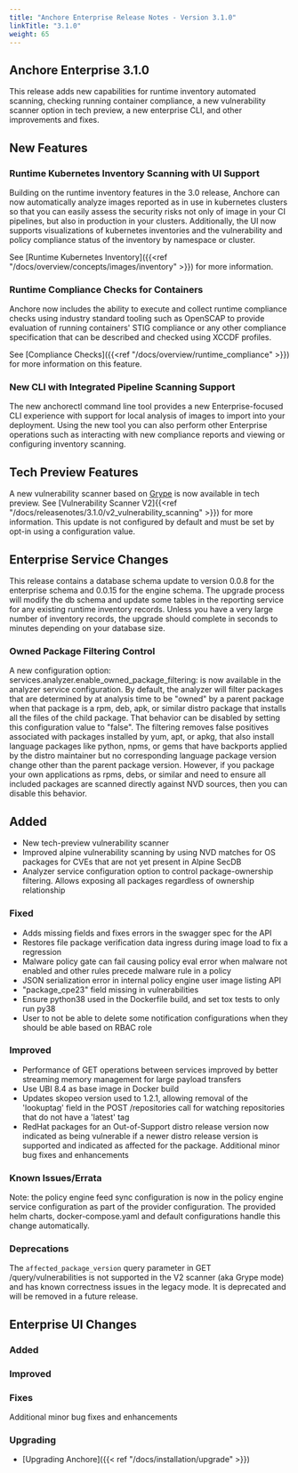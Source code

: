 ```yaml
---
title: "Anchore Enterprise Release Notes - Version 3.1.0"
linkTitle: "3.1.0"
weight: 65
---
```


## Anchore Enterprise 3.1.0

This release adds new capabilities for runtime inventory automated scanning, checking running container compliance, a new 
vulnerability scanner option in tech preview, a new enterprise CLI, and other improvements and fixes. 

## New Features

### Runtime Kubernetes Inventory Scanning with UI Support

Building on the runtime inventory features in the 3.0 release, Anchore can now automatically analyze images reported as in
use in kubernetes clusters so that you can easily assess the security risks not only of image in your CI pipelines, but also
in production in your clusters. Additionally, the UI now supports visualizations of kubernetes inventories and the vulnerability
and policy compliance status of the inventory by namespace or cluster.

See [Runtime Kubernetes Inventory]({{<ref "/docs/overview/concepts/images/inventory" >}}) for more information.

### Runtime Compliance Checks for Containers

Anchore now includes the ability to execute and collect runtime compliance checks using industry standard tooling such as OpenSCAP to provide evaluation of running
containers' STIG compliance or any other compliance specification that can be described and checked using XCCDF profiles.

See [Compliance Checks]({{<ref "/docs/overview/runtime_compliance" >}}) for more information on this feature.

### New CLI with Integrated Pipeline Scanning Support

The new anchorectl command line tool provides a new Enterprise-focused CLI experience with support for local analysis of images to import
into your deployment. Using the new tool you can also perform other Enterprise operations such as interacting with new compliance reports
and viewing or configuring inventory scanning.

## Tech Preview Features

A new vulnerability scanner based on [Grype](https://github.com/anchore/grype) is now available in tech preview. See [Vulnerability Scanner V2]{{<ref "/docs/releasenotes/3.1.0/v2_vulnerability_scanning" >}}) for more information.
This update is not configured by default and must be set by opt-in using a configuration value.

## Enterprise Service Changes

This release contains a database schema update to version 0.0.8 for the enterprise schema and 0.0.15 for the engine schema.
The upgrade process will modify the db schema and update some tables in the reporting service for any existing runtime
inventory records. Unless you have a very large number of inventory records, the upgrade should complete in seconds to minutes depending
on your database size.

### Owned Package Filtering Control
A new configuration option: services.analyzer.enable_owned_package_filtering: <bool> is now available in the analyzer service configuration. 
By default, the analyzer will filter packages that are determined by at analysis time to be "owned" by a parent package when that package 
is a rpm, deb, apk, or similar distro package that installs all the files of the child package. That behavior can be disabled by setting this configuration 
value to "false". The filtering removes false positives associated with packages installed by yum, apt, or apkg, that also 
install language packages like python, npms, or gems that have backports applied by the distro maintainer but no corresponding 
language package version change other than the parent package version. However, if you package your own applications as 
rpms, debs, or similar and need to ensure all included packages are scanned directly against NVD sources, then you can 
disable this behavior.

## Added
- New tech-preview vulnerability scanner
- Improved alpine vulnerability scanning by using NVD matches for OS packages for CVEs that are not yet present in Alpine SecDB
- Analyzer service configuration option to control package-ownership filtering. Allows exposing all packages regardless of ownership relationship

### Fixed
- Adds missing fields and fixes errors in the swagger spec for the API
- Restores file package verification data ingress during image load to fix a regression
- Malware policy gate can fail causing policy eval error when malware not enabled and other rules precede malware rule in a policy
- JSON serialization error in internal policy engine user image listing API
- "package_cpe23" field missing in vulnerabilities
- Ensure python38 used in the Dockerfile build, and set tox tests to only run py38
- User to not be able to delete some notification configurations when they should be able based on RBAC role

### Improved
- Performance of GET operations between services improved by better streaming memory management for large payload transfers
- Use UBI 8.4 as base image in Docker build
- Updates skopeo version used to 1.2.1, allowing removal of the 'lookuptag' field in the POST /repositories call for 
  watching repositories that do not have a 'latest' tag
- RedHat packages for an Out-of-Support distro release version now indicated as being vulnerable if a newer distro release version is supported and indicated as affected for the package.
Additional minor bug fixes and enhancements

### Known Issues/Errata
Note: the policy engine feed sync configuration is now in the policy engine service configuration as part of the provider 
configuration. The provided helm charts, docker-compose.yaml and default configurations handle this change automatically.

### Deprecations
The `affected_package_version` query parameter in GET /query/vulnerabilities is not supported in the V2 scanner (aka Grype mode) 
and has known correctness issues in the legacy mode. It is deprecated and will be removed in a future release.


## Enterprise UI Changes

### Added

### Improved

### Fixes

Additional minor bug fixes and enhancements


### Upgrading

* [Upgrading Anchore]({{< ref "/docs/installation/upgrade" >}})